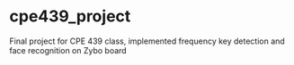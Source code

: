 # cpe439_project
Final project for CPE 439 class, implemented frequency key detection and face recognition on Zybo board
